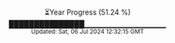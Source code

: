 <p align="center">
⏳Year Progress (51.24 %) <br>
███████████████▁▁▁▁▁▁▁▁▁▁▁▁▁▁▁ <br>
<sub>Updated: Sat, 06 Jul 2024 12:32:15 GMT</sub>
</p>

